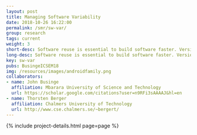 ```yaml
---
layout: post
title: Managing Software Variability
date: 2018-10-26 16:22:00
permalink: /smr/sw-var/
group: research
tags: current
weight: 3
short-desc: Software reuse is essential to build software faster. Version-control systems and social coding platforms offer more systematic reuse mechanisms, such as pull requests and cross-project traceability. In this project, we explore how software families (i.e., a group of related software systems that vary slightly in terms of the functionality they offer) make use of these mechanisms. As a first step, we study variability management in the Android ecosystem.
long-desc: Software reuse is essential to build software faster. Version-control systems and social coding platforms offer more systematic reuse mechanisms, such as pull requests and cross-project traceability. In this project, we explore how software families (i.e., a group of related software systems that vary slightly in terms of the functionality they offer) make use of these mechanisms. As a first step, we study variability management in the Android ecosystem. We are interested in understanding code propagation and reuse practices.
key: sw-var
pubs: BusingeICSEM18
img: /resources/images/androidfamily.png
collaborators:
- name: John Businge
  affiliation: Mbarara University of Science and Technology
  url: https://scholar.google.com/citations?user=n9RFi3sAAAAJ&hl=en
- name: Thorsten Berger
  affiliation: Chalmers University of Technology
  url: http://www.cse.chalmers.se/~bergert/
---
```


{% include project-details.html page=page %}
